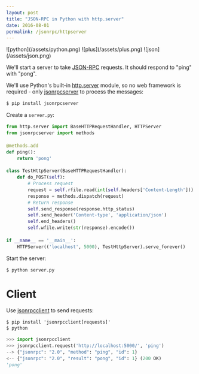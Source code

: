 ```yaml
---
layout: post
title: "JSON-RPC in Python with http.server"
date: 2016-08-01
permalink: /jsonrpc/httpserver
---
```

<div class="wide-logos" markdown="1">
![python](/assets/python.png)
![plus](/assets/plus.png)
![json](/assets/json.png)
</div>

We'll start a server to take [JSON-RPC](http://www.jsonrpc.org/) requests. It
should respond to "ping" with "pong".

We'll use Python's built-in
[http.server](https://docs.python.org/3/library/http.server.html) module, so no
web framework is required - only
[jsonrpcserver](https://jsonrpcserver.readthedocs.io/en/latest/) to process the
messages:

```sh
$ pip install jsonrpcserver
```
Create a `server.py`:

```python
from http.server import BaseHTTPRequestHandler, HTTPServer
from jsonrpcserver import methods

@methods.add
def ping():
    return 'pong'

class TestHttpServer(BaseHTTPRequestHandler):
    def do_POST(self):
        # Process request
        request = self.rfile.read(int(self.headers['Content-Length'])).decode()
        response = methods.dispatch(request)
        # Return response
        self.send_response(response.http_status)
        self.send_header('Content-type', 'application/json')
        self.end_headers()
        self.wfile.write(str(response).encode())

if __name__ == '__main__':
    HTTPServer(('localhost', 5000), TestHttpServer).serve_forever()
```
Start the server:

```sh
$ python server.py
```

Client
======

Use [jsonrpcclient](http://jsonrpcclient.readthedocs.io/) to send requests:

``` shell
$ pip install 'jsonrpcclient[requests]'
$ python
```
```python
>>> import jsonrpcclient
>>> jsonrpcclient.request('http://localhost:5000/', 'ping')
--> {"jsonrpc": "2.0", "method": "ping", "id": 1}
<-- {"jsonrpc": "2.0", "result": "pong", "id": 1} (200 OK)
'pong'
```
